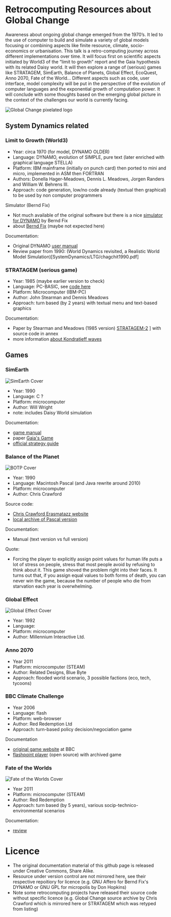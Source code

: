 # Retrocomputing Resources about Global Change

Awareness about ongoing global change emerged  from the 1970’s. It led to the use of computer to build 
and simulate a variety of global models focusing or combining aspects like finite resource, climate, 
socio-economics or urbanisation. This talk is a retro-computing journey across different implementations over time. 
It will focus first on scientific aspects initiated by World3 of the “limit to growth” report and the Gaia hypothesis 
with its related Daisy world.  It will then explore a range of (serious) games 
like STRATAGEM, SimEarth, Balance of Planets, Global Effect, EcoQuest, Anno 2070, Fate of the World...
Different aspects such as code, user interface, model complexity will be put in the perspective of 
the evolution of computer languages and the exponential growth of computation power. 
It will conclude with some thoughts based on the emerging global picture in the context of the challenges 
our world is currently facing.

![Global Change pixelated logo](LTG-pixel.png)

## System Dynamics related

### Limit to Growth (World3)

* Year: circa 1970 (for model, DYNAMO OLDER)
* Language: DYNAMO, evolution of SIMPLE, pure text (later enriched with graphical language STELLA)
* Platform: IBM mainframe (initially on punch card) then ported to mini and micro, implemented in ASM then FORTRAN
* Authors: Donella Hager-Meadows, Dennis L. Meadows, Jorgen Randers and William W. Behrens III.
* Approach: code generation, low/no code already (textual then graphical) to be used by non computer programmers

Simulator (Bernd Fix)
* Not much available of the original software but there is a nice [simulator for DYNAMO](https://github.com/bfix/dynamo) by Bernd Fix
* about [Bernd Fix](https://en.wikipedia.org/wiki/Bernd_Fix) (maybe not expected here)

Documentation:
* Original DYNAMO [user manual](SystemDynamics/LTG/dynamousersmanua00pugh.pdf)
* Review paper from 1990: (World Dynamics revisited, a Realistic World Model Simulation)[SystemDynamics/LTG/chagchit1990.pdf]

### STRATAGEM (serious game)

* Year: 1985 (maybe earlier version to check)
* Language: PC-BASIC, see [code here](SystemDynamics/STRATAGEM/stratagm.bas)
* Platform: Microcomputer (IBM-PC)
* Author: John Stearman and Dennis Meadows
* Approach: turn based (by 2 years) with textual menu and text-based graphics

Documentation:
* Paper by Stearman and Meadows (1985 version) [STRATAGEM-2](SystemDynamics/STRATAGEM/sterman1985.pdf)
] with source code in annex
* more information [about Kondratieff waves](SystemDynamics/STRATAGEM/Kondratieff_Waves_in_the_World_System_Perspective.pdf)

## Games

### SimEarth

![SimEarth Cover](Games/SimEarth/SimEarth.jpg)

* Year: 1990
* Language: C ?
* Platform: microcomputer
* Author: Will Wright
* note: includes Daisy World simulation

Documentation:
* [game manual](Games/SimEarth/SimEarth-Manual-DOS.pdf)
* paper [Gaia's Game](Games/SimEarth/GaiasGames.pdf)
* [official strategy guide](https://archive.org/details/simearth00ruse)

### Balance of the Planet

![BOTP Cover](Games/BOTP/BOTP.jpg)

* Year: 1990
* Language: Macintosh Pascal (and Java rewrite around 2010) 
* Platform: microcomputer
* Author: Chris Crawford

Source code:
* [Chris Crawford Erasmatazz website](https://www.erasmatazz.com/library/source-code/index.html)
* [local archive of Pascal version](Games/BOTP/balance-of-the-planet.zip)

Documentation:
* Manual (text version vs full version)

Quote:
* Forcing the player to explicitly assign point values for human life puts a lot of stress on people, stress that most people avoid by refusing to think about it. This game shoved the problem 
right into their faces. It turns out that, if you assign equal values to both forms of death, you can never win the game, because the number of people who die from starvation each year is overwhelming.

### Global Effect

![Global Effect Cover](Games/GlobalEffect/GlobalEffect.jpg)

* Year: 1992
* Language:
* Platform: microcomputer
* Author: Millennium Interactive Ltd.

### Anno 2070

* Year 2011
* Platform: microcomputer (STEAM)
* Author: Related Designs, Blue Byte
* Approach: flooded world scenario, 3 possible factions (eco, tech, tycoons)

### BBC Climate Challenge

* Year 2006
* Language: flash
* Platform: web-browser
* Author: Red Redemption Ltd
* Approach: turn-based policy decision/negociation game

Documentation
* [original game website](https://www.bbc.co.uk/sn/hottopics/climatechange/climate_challenge/aboutgame.shtml) at BBC 
* [flashpoint player](https://flashpointarchive.org/) (open source) with archived game  

### Fate of the Worlds

![Fate of the Worlds Cover](Games/FateWorlds/FateWorlds.png)

* Year 2011
* Platform: microcomputer (STEAM)
* Author: Red Redemption
* Approach: turn based (by 5 years), various socip-technico-environmental scenarios

Documentation:
* [review](https://www.destructoid.com/reviews/review-fate-of-the-world)

# Licence

* The original documentation material of this github page is released under Creative Commons, Share Alike.
* Resource under version control are not mirrored here, see their respective repoitiory for licence (e.g. GNU Affero for Bernd Fix's DYNAMO or GNU GPL for micropolis by Don Hopkins)
* Note some retrocomputing projects have released their source code without specific licence (e.g. Global Change source archive by Chris Crawford which is mirrored here or STRATAGEM which was retyped from listing)